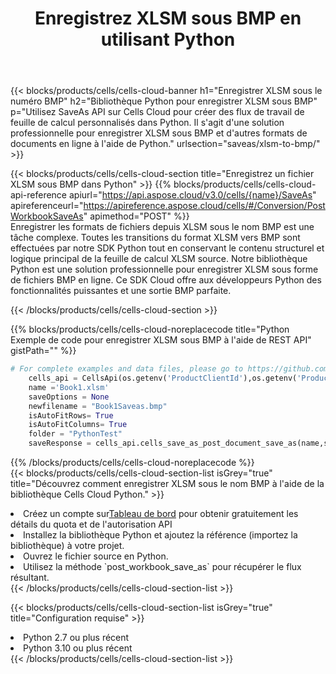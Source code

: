 ﻿---
title:  Enregistrez XLSM sous BMP en utilisant Python
description:  Utilisation du SDK Cloud Aspose.Cells pour Python pour enregistrer le fichier au format XLSM au format BMP.
kwords: Excel, Save XLSM as BMP, REST, Python
howto: How to save XLSM as BMP using Aspose.Cells Cloud Python library.
---
{{< blocks/products/cells/cells-cloud-banner h1="Enregistrer XLSM sous le numéro BMP" h2="Bibliothèque Python pour enregistrer XLSM sous BMP" p="Utilisez SaveAs API sur Cells Cloud pour créer des flux de travail de feuille de calcul personnalisés dans Python. Il s\'agit d\'une solution professionnelle pour enregistrer XLSM sous BMP et d\'autres formats de documents en ligne à l\'aide de Python." urlsection="saveas/xlsm-to-bmp/" >}}

{{< blocks/products/cells/cells-cloud-section title="Enregistrez un fichier XLSM sous BMP dans Python" >}}
{{% blocks/products/cells/cells-cloud-api-reference apiurl="https://api.aspose.cloud/v3.0/cells/{name}/SaveAs" apireferenceurl="https://apireference.aspose.cloud/cells/#/Conversion/PostWorkbookSaveAs" apimethod="POST" %}}
<br/>
Enregistrer les formats de fichiers depuis XLSM sous le nom BMP est une tâche complexe. Toutes les transitions du format XLSM vers BMP sont effectuées par notre SDK Python tout en conservant le contenu structurel et logique principal de la feuille de calcul XLSM source. Notre bibliothèque Python est une solution professionnelle pour enregistrer XLSM sous forme de fichiers BMP en ligne. Ce SDK Cloud offre aux développeurs Python des fonctionnalités puissantes et une sortie BMP parfaite.

{{< /blocks/products/cells/cells-cloud-section >}}

{{% blocks/products/cells/cells-cloud-noreplacecode title="Python Exemple de code pour enregistrer XLSM sous BMP à l\'aide de REST API" gistPath="" %}}
  
```python
# For complete examples and data files, please go to https://github.com/aspose-cells-cloud/aspose-cells-cloud-python/
    cells_api = CellsApi(os.getenv('ProductClientId'),os.getenv('ProductClientSecret'))
    name ='Book1.xlsm'    
    saveOptions = None
    newfilename = "Book1Saveas.bmp"
    isAutoFitRows= True
    isAutoFitColumns= True
    folder = "PythonTest"
    saveResponse = cells_api.cells_save_as_post_document_save_as(name,save_options=saveOptions, newfilename=(folder +'/' + newfilename),folder=folder)
```
  
{{% /blocks/products/cells/cells-cloud-noreplacecode %}}
<br/>
{{< blocks/products/cells/cells-cloud-section-list isGrey="true" title="Découvrez comment enregistrer XLSM sous le nom BMP à l\'aide de la bibliothèque Cells Cloud Python." >}}
<li> Créez un compte sur<a href="https://dashboard.aspose.cloud/">Tableau de bord</a> pour obtenir gratuitement les détails du quota et de l'autorisation API</li>
<li>Installez la bibliothèque Python et ajoutez la référence (importez la bibliothèque) à votre projet.</li>
<li>Ouvrez le fichier source en Python.</li>
<li>Utilisez la méthode `post_workbook_save_as` pour récupérer le flux résultant.</li>
{{< /blocks/products/cells/cells-cloud-section-list >}}

{{< blocks/products/cells/cells-cloud-section-list isGrey="true" title="Configuration requise" >}}
<li>Python 2.7 ou plus récent</li>
<li>Python 3.10 ou plus récent</li>
{{< /blocks/products/cells/cells-cloud-section-list >}}
